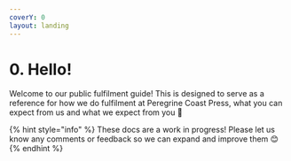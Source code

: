 ```yaml
---
coverY: 0
layout: landing
---
```


# 0. Hello!

Welcome to our public fulfilment guide! This is designed to serve as a reference for how we do fulfilment at Peregrine Coast Press, what you can expect from us and what we expect from you 🙂

{% hint style="info" %}
These docs are a work in progress! Please let us know any comments or feedback so we can expand and improve them 😊
{% endhint %}
